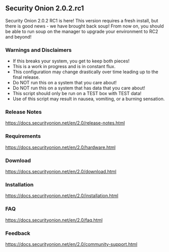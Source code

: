 ## Security Onion 2.0.2.rc1

Security Onion 2.0.2 RC1 is here! This version requires a fresh install, but there is good news - we have brought back soup! From now on, you should be able to run soup on the manager to upgrade your environment to RC2 and beyond! 

### Warnings and Disclaimers

- If this breaks your system, you get to keep both pieces!  
- This is a work in progress and is in constant flux.  
- This configuration may change drastically over time leading up to the final release.  
- Do NOT run this on a system that you care about!  
- Do NOT run this on a system that has data that you care about!  
- This script should only be run on a TEST box with TEST data!  
- Use of this script may result in nausea, vomiting, or a burning sensation.  

### Release Notes

https://docs.securityonion.net/en/2.0/release-notes.html

### Requirements

https://docs.securityonion.net/en/2.0/hardware.html

### Download

https://docs.securityonion.net/en/2.0/download.html

### Installation

https://docs.securityonion.net/en/2.0/installation.html

### FAQ

https://docs.securityonion.net/en/2.0/faq.html

### Feedback

https://docs.securityonion.net/en/2.0/community-support.html
